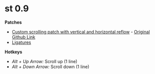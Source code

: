 # st 0.9
**Patches**
* [Custom scrolling patch with vertical and horizontal reflow](https://www.reddit.com/r/unixporn/comments/qtzdnw/st_patch_for_vertical_and_horizontal_reflow_with/) - [Original Github Link](https://github.com/BeyondMagic/flarity/blob/master/.patches/columns-rows-reflow-st-unpatched-new.patch)
* [Ligatures](https://st.suckless.org/patches/ligatures/)

**Hotkeys**
* *Alt + Up Arrow:* Scroll up (1 line)
* *Alt + Down Arrow:* Scroll down (1 line)

